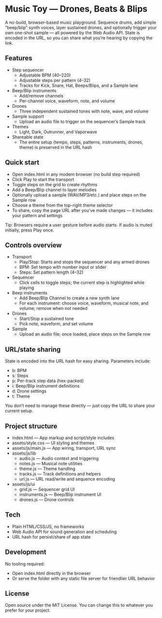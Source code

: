 # Music Toy — Drones, Beats & Blips

A no-build, browser-based music playground. Sequence drums, add simple “beep/blip” synth voices, layer sustained drones, and optionally trigger your own one-shot sample — all powered by the Web Audio API. State is encoded in the URL, so you can share what you’re hearing by copying the link.

## Features
- Step sequencer
  - Adjustable BPM (40–220)
  - Adjustable steps per pattern (4–32)
  - Tracks for Kick, Snare, Hat, Beeps/Blips, and a Sample lane
- Beep/Blip instruments
  - Add/remove channels
  - Per-channel voice, waveform, note, and volume
- Drones
  - Three independent sustained tones with note, wave, and volume
- Sample support
  - Upload an audio file to trigger on the sequencer’s Sample track
- Themes
  - Light, Dark, Outrunner, and Vaporwave
- Shareable state
  - The entire setup (tempo, steps, patterns, instruments, drones, theme) is preserved in the URL hash

## Quick start
- Open index.html in any modern browser (no build step required)
- Click Play to start the transport
- Toggle steps on the grid to create rhythms
- Add a Beep/Blip channel to layer melodies
- Optionally upload a sample (WAV/MP3/etc.) and place steps on the Sample row
- Choose a theme from the top-right theme selector
- To share, copy the page URL after you’ve made changes — it includes your pattern and settings

Tip: Browsers require a user gesture before audio starts. If audio is muted initially, press Play once.

## Controls overview
- Transport
  - Play/Stop: Starts and stops the sequencer and any armed drones
  - BPM: Set tempo with number input or slider
  - Steps: Set pattern length (4–32)
- Sequencer
  - Click cells to toggle steps; the current step is highlighted while playing
- Beep instruments
  - Add Beep/Blip Channel to create a new synth lane
  - For each instrument: choose voice, waveform, musical note, and volume; remove when not needed
- Drones
  - Start/Stop a sustained tone
  - Pick note, waveform, and set volume
- Sample
  - Upload an audio file; once loaded, place steps on the Sample row

## URL/state sharing
State is encoded into the URL hash for easy sharing. Parameters include:
- b: BPM
- s: Steps
- p: Per-track step data (hex-packed)
- i: Beep/Blip instrument definitions
- d: Drone settings
- t: Theme

You don’t need to manage these directly — just copy the URL to share your current setup.

## Project structure
- index.html — App markup and script/style includes
- assets/style.css — UI styling and themes
- assets/js/main.js — App wiring, transport, URL sync
- assets/js/lib
  - audio.js — Audio context and triggering
  - notes.js — Musical note utilities
  - theme.js — Theme handling
  - tracks.js — Track definitions and helpers
  - url.js — URL read/write and sequence encoding
- assets/js/ui
  - grid.js — Sequencer grid UI
  - instruments.js — Beep/Blip instrument UI
  - drones.js — Drone controls

## Tech
- Plain HTML/CSS/JS, no frameworks
- Web Audio API for sound generation and scheduling
- URL hash for persist/share of app state

## Development
No tooling required:
- Open index.html directly in the browser
- Or serve the folder with any static file server for friendlier URL behavior

## License
Open source under the MIT License. You can change this to whatever you prefer for your project.
